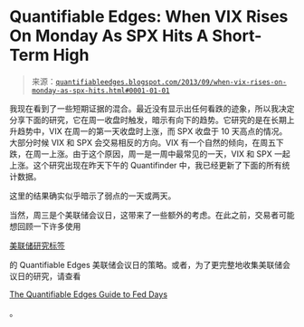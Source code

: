 <!--yml

类别：未分类

日期：2024-05-18 08:39:57

-->

# Quantifiable Edges: When VIX Rises On Monday As SPX Hits A Short-Term High

> 来源：[`quantifiableedges.blogspot.com/2013/09/when-vix-rises-on-monday-as-spx-hits.html#0001-01-01`](http://quantifiableedges.blogspot.com/2013/09/when-vix-rises-on-monday-as-spx-hits.html#0001-01-01)

我现在看到了一些短期证据的混合。最近没有显示出任何看跌的迹象，所以我决定分享下面的研究，它在周一收盘时触发，暗示有向下的趋势。它研究的是在长期上升趋势中，VIX 在周一的第一天收盘时上涨，而 SPX 收盘于 10 天高点的情况。大部分时候 VIX 和 SPX 会交易相反的方向。VIX 有一个自然的倾向，在周五下跌，在周一上涨。由于这个原因，周一是一周中最常见的一天，VIX 和 SPX 一起上涨。这个研究出现在昨天下午的 Quantifinder 中，我已经更新了下面的所有统计数据。

这里的结果确实似乎暗示了弱点的一天或两天。

当然，周三是个美联储会议日，这带来了一些额外的考虑。在此之前，交易者可能想回顾一下许多使用

[美联储研究标签](http://quantifiableedges.blogspot.com/search/label/Fed%20Study)

的 Quantifiable Edges 美联储会议日的策略。或者，为了更完整地收集美联储会议日的研究，请查看

[The Quantifiable Edges Guide to Fed Days](http://www.quantifiableedges.com/fedguide)

。
